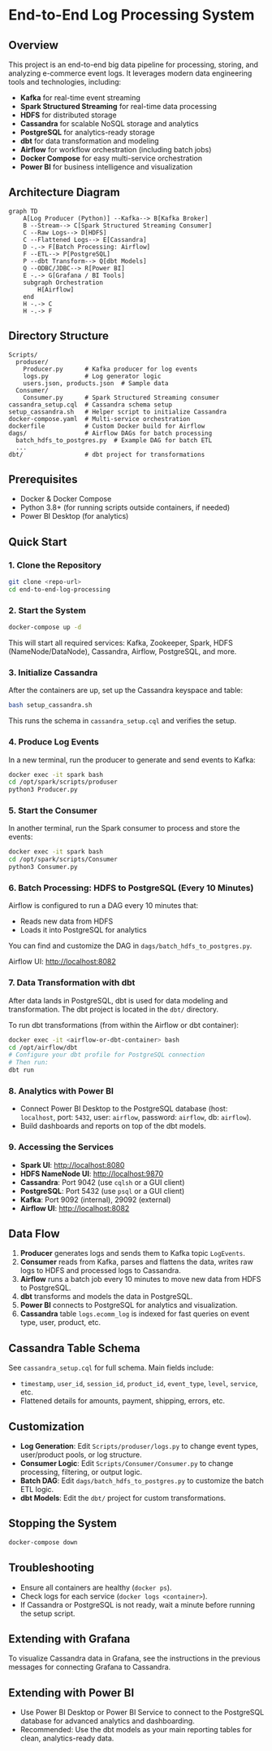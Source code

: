 # End-to-End Log Processing System

## Overview

This project is an end-to-end big data pipeline for processing, storing, and analyzing e-commerce event logs. It leverages modern data engineering tools and technologies, including:

- **Kafka** for real-time event streaming
- **Spark Structured Streaming** for real-time data processing
- **HDFS** for distributed storage
- **Cassandra** for scalable NoSQL storage and analytics
- **PostgreSQL** for analytics-ready storage
- **dbt** for data transformation and modeling
- **Airflow** for workflow orchestration (including batch jobs)
- **Docker Compose** for easy multi-service orchestration
- **Power BI** for business intelligence and visualization

## Architecture Diagram

```mermaid
graph TD
    A[Log Producer (Python)] --Kafka--> B[Kafka Broker]
    B --Stream--> C[Spark Structured Streaming Consumer]
    C --Raw Logs--> D[HDFS]
    C --Flattened Logs--> E[Cassandra]
    D -.-> F[Batch Processing: Airflow]
    F --ETL--> P[PostgreSQL]
    P --dbt Transform--> Q[dbt Models]
    Q --ODBC/JDBC--> R[Power BI]
    E -.-> G[Grafana / BI Tools]
    subgraph Orchestration
        H[Airflow]
    end
    H -.-> C
    H -.-> F
```

## Directory Structure

```
Scripts/
  produser/
    Producer.py      # Kafka producer for log events
    logs.py          # Log generator logic
    users.json, products.json  # Sample data
  Consumer/
    Consumer.py      # Spark Structured Streaming consumer
cassandra_setup.cql  # Cassandra schema setup
setup_cassandra.sh   # Helper script to initialize Cassandra
docker-compose.yaml  # Multi-service orchestration
dockerfile           # Custom Docker build for Airflow
dags/                # Airflow DAGs for batch processing
  batch_hdfs_to_postgres.py  # Example DAG for batch ETL
  ...
dbt/                 # dbt project for transformations
```

## Prerequisites

- Docker & Docker Compose
- Python 3.8+ (for running scripts outside containers, if needed)
- Power BI Desktop (for analytics)

## Quick Start

### 1. Clone the Repository

```bash
git clone <repo-url>
cd end-to-end-log-processing
```

### 2. Start the System

```bash
docker-compose up -d
```

This will start all required services: Kafka, Zookeeper, Spark, HDFS (NameNode/DataNode), Cassandra, Airflow, PostgreSQL, and more.

### 3. Initialize Cassandra

After the containers are up, set up the Cassandra keyspace and table:

```bash
bash setup_cassandra.sh
```

This runs the schema in `cassandra_setup.cql` and verifies the setup.

### 4. Produce Log Events

In a new terminal, run the producer to generate and send events to Kafka:

```bash
docker exec -it spark bash
cd /opt/spark/scripts/produser
python3 Producer.py
```

### 5. Start the Consumer

In another terminal, run the Spark consumer to process and store the events:

```bash
docker exec -it spark bash
cd /opt/spark/scripts/Consumer
python3 Consumer.py
```

### 6. Batch Processing: HDFS to PostgreSQL (Every 10 Minutes)

Airflow is configured to run a DAG every 10 minutes that:
- Reads new data from HDFS
- Loads it into PostgreSQL for analytics

You can find and customize the DAG in `dags/batch_hdfs_to_postgres.py`.

Airflow UI: [http://localhost:8082](http://localhost:8082)

### 7. Data Transformation with dbt

After data lands in PostgreSQL, dbt is used for data modeling and transformation. The dbt project is located in the `dbt/` directory.

To run dbt transformations (from within the Airflow or dbt container):

```bash
docker exec -it <airflow-or-dbt-container> bash
cd /opt/airflow/dbt
# Configure your dbt profile for PostgreSQL connection
# Then run:
dbt run
```

### 8. Analytics with Power BI

- Connect Power BI Desktop to the PostgreSQL database (host: `localhost`, port: `5432`, user: `airflow`, password: `airflow`, db: `airflow`).
- Build dashboards and reports on top of the dbt models.

### 9. Accessing the Services

- **Spark UI**: [http://localhost:8080](http://localhost:8080)
- **HDFS NameNode UI**: [http://localhost:9870](http://localhost:9870)
- **Cassandra**: Port 9042 (use `cqlsh` or a GUI client)
- **PostgreSQL**: Port 5432 (use `psql` or a GUI client)
- **Kafka**: Port 9092 (internal), 29092 (external)
- **Airflow UI**: [http://localhost:8082](http://localhost:8082)

## Data Flow

1. **Producer** generates logs and sends them to Kafka topic `LogEvents`.
2. **Consumer** reads from Kafka, parses and flattens the data, writes raw logs to HDFS and processed logs to Cassandra.
3. **Airflow** runs a batch job every 10 minutes to move new data from HDFS to PostgreSQL.
4. **dbt** transforms and models the data in PostgreSQL.
5. **Power BI** connects to PostgreSQL for analytics and visualization.
6. **Cassandra** table `logs.ecomm_log` is indexed for fast queries on event type, user, product, etc.

## Cassandra Table Schema

See `cassandra_setup.cql` for full schema. Main fields include:

- `timestamp`, `user_id`, `session_id`, `product_id`, `event_type`, `level`, `service`, etc.
- Flattened details for amounts, payment, shipping, errors, etc.

## Customization

- **Log Generation**: Edit `Scripts/produser/logs.py` to change event types, user/product pools, or log structure.
- **Consumer Logic**: Edit `Scripts/Consumer/Consumer.py` to change processing, filtering, or output logic.
- **Batch DAG**: Edit `dags/batch_hdfs_to_postgres.py` to customize the batch ETL logic.
- **dbt Models**: Edit the `dbt/` project for custom transformations.

## Stopping the System

```bash
docker-compose down
```

## Troubleshooting

- Ensure all containers are healthy (`docker ps`).
- Check logs for each service (`docker logs <container>`).
- If Cassandra or PostgreSQL is not ready, wait a minute before running the setup script.

## Extending with Grafana

To visualize Cassandra data in Grafana, see the instructions in the previous messages for connecting Grafana to Cassandra. 

## Extending with Power BI

- Use Power BI Desktop or Power BI Service to connect to the PostgreSQL database for advanced analytics and dashboarding.
- Recommended: Use the dbt models as your main reporting tables for clean, analytics-ready data. 